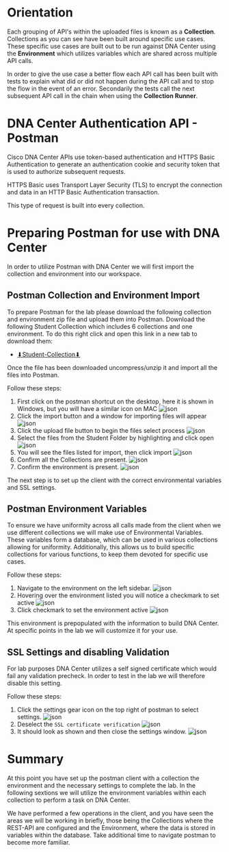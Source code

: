 # Orientation
Each grouping of API's within the uploaded files is known as a **Collection**. Collections as you can see have been built around specific use cases. These specific use cases are built out to be run against DNA Center using the **Environment** which utilizes variables which are shared across multiple API calls.

In order to give the use case a better flow each API call has been built with tests to explain what did or did not happen during the API call and to stop the flow in the event of an error. Secondarily the tests call the next subsequent API call in the chain when using the **Collection Runner**.

# DNA Center Authentication API - Postman
Cisco DNA Center APIs use token-based authentication and HTTPS Basic Authentication to generate an authentication cookie and security token that is used to authorize subsequent requests.

HTTPS Basic uses Transport Layer Security (TLS) to encrypt the connection and data in an HTTP Basic Authentication transaction.

This type of request is built into every collection.

# Preparing Postman for use with DNA Center
In order to utilize Postman with DNA Center we will first import the collection and environment into our workspace. 

## Postman Collection and Environment Import
To prepare Postman for the lab please download the following collection and environment zip file and upload them into Postman. Download the following Student Collection which includes 6 collections and one environment. To do this right click and open this link in a new tab to download them:
   
- <a href="https://minhaskamal.github.io/DownGit/#/home?url=https://github.com/kebaldwi/DNAC-DNE-LAB/blob/main/labs/assets/Student-Collection.zip" target="_blank">⬇︎Student-Collection⬇︎</a>

Once the file has been downloaded uncompress/unzip it and import all the files into Postman.

Follow these steps:

1. First click on the postman shortcut on the desktop, here it is shown in Windows, but you will have a similar icon on MAC
![json](./assets/Postman.png?raw=true "Import JSON")
2. Click the import button and a window for importing files will appear
![json](./assets/Postman-Import-Begin.png?raw=true "Import JSON")
3. Click the upload file button to begin the files select process
![json](./assets/Postman-Import-File.png?raw=true "Import JSON")
4. Select the files from the Student Folder by highlighting and click open
![json](./assets/Postman-Import-Select-Open.png?raw=true "Import JSON")
5. You will see the files listed for import, then click import
![json](./assets/Postman-Import-Upload.png?raw=true "Import JSON")
6. Confirm all the Collections are present.
![json](./assets/Postman-Collection-Confirm.png?raw=true "Import JSON")
7. Confirm the environment is present.
![json](./assets/Postman-Environment-Confirm.png?raw=true "Import JSON")

The next step is to set up the client with the correct environmental variables and SSL settings.

## Postman Environment Variables
To ensure we have uniformity across all calls made from the client when we use different collections we will make use of Environmental Variables. These variables form a database, which can be used in various collections allowing for uniformity. Additionally, this allows us to build specific collections for various functions, to keep them devoted for specific use cases.

Follow these steps:

1. Navigate to the environment on the left sidebar.
![json](./assets/Postman-Environment-Confirm.png?raw=true "Import JSON")
2. Hovering over the environment listed you will notice a checkmark to set active
![json](./assets/Postman-Environment-Check.png?raw=true "Import JSON")
3. Click checkmark to set the environment active
![json](./assets/Postman-Environment-Active.png?raw=true "Import JSON")

This environment is prepopulated with the information to build DNA Center. At specific points in the lab we will customize it for your use.

## SSL Settings and disabling Validation
For lab purposes DNA Center utilizes a self signed certificate which would fail any validation precheck. In order to test in the lab we will therefore disable this setting.

Follow these steps:

1. Click the settings gear icon on the top right of postman to select settings.
![json](./assets/Postman-Settings-Menu.png?raw=true "Import JSON")
2. Deselect the `SSL certificate verification`
![json](./assets/Postman-Settings-SSL-Validation-On.png?raw=true "Import JSON")
3. It should look as shown and then close the settings window.
![json](./assets/Postman-Settings-SSL-Validation-Off.png?raw=true "Import JSON")

# Summary
At this point you have set up the postman client with a collection the environment and the necessary settings to complete the lab. In the following sextions we will utilize the environment variables within each collection to perform a task on DNA Center.

We have performed a few operations in the client, and you have seen the areas we will be working in briefly, those being the Collections where the REST-API are configured and the Environment, where the data is stored in variables within the database. Take additional time to navigate postman to become more familiar. 


